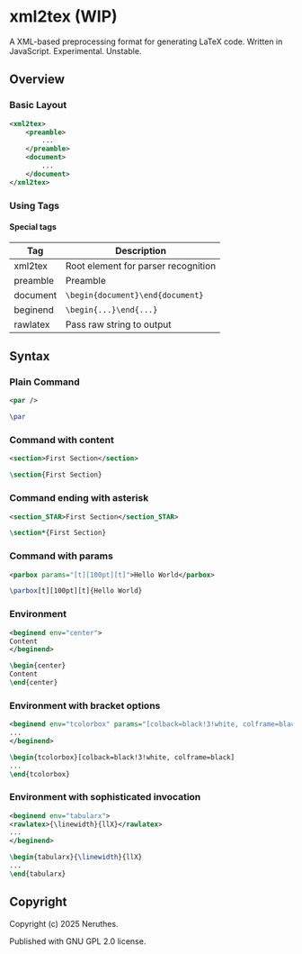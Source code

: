 # xml2tex (WIP)

A XML-based preprocessing format for generating LaTeX code. Written in JavaScript. Experimental. Unstable.


## Overview
### Basic Layout
```xml
<xml2tex>
    <preamble>
        ...
    </preamble>
    <document>
        ...
    </document>
</xml2tex>
```

### Using Tags

#### Special tags

| Tag      | Description                         |
| -------- | ----------------------------------- |
| xml2tex  | Root element for parser recognition |
| preamble | Preamble                            |
| document | `\begin{document}\end{document}`    |
| beginend | `\begin{...}\end{...}`              |
| rawlatex | Pass raw string to output           |

## Syntax

### Plain Command

```xml
<par />
```

```tex
\par
```

### Command with content
```xml
<section>First Section</section>
```

```tex
\section{First Section}
```

### Command ending with asterisk
```xml
<section_STAR>First Section</section_STAR>
```

```tex
\section*{First Section}
```

### Command with params

```xml
<parbox params="[t][100pt][t]">Hello World</parbox>
```

```tex
\parbox[t][100pt][t]{Hello World}
```

### Environment

```xml
<beginend env="center">
Content
</beginend>
```

```tex
\begin{center}
Content
\end{center}
```

### Environment with bracket options

```xml
<beginend env="tcolorbox" params="[colback=black!3!white, colframe=black]">
...
</beginend>
```

```tex
\begin{tcolorbox}[colback=black!3!white, colframe=black]
...
\end{tcolorbox}
```

### Environment with sophisticated invocation

```xml
<beginend env="tabularx">
<rawlatex>{\linewidth}{llX}</rawlatex>
...
</beginend>
```

```tex
\begin{tabularx}{\linewidth}{llX}
...
\end{tabularx}
```






## Copyright

Copyright (c) 2025 Neruthes.

Published with GNU GPL 2.0 license.
